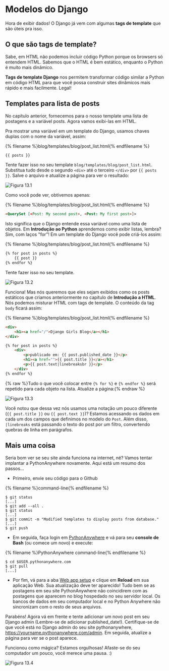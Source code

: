# Modelos do Django

Hora de exibir dados! O Django já vem com algumas **tags de template** que são úteis pra isso.

## O que são tags de template?

Sabe, em HTML não podemos incluir código Python porque os browsers só entendem HTML. Sabemos que o HTML é bem estático, enquanto o Python é muito mais dinâmico.

**Tags de template Django** nos permitem transformar código similar a Python em código HTML para que você possa construir sites dinâmicos mais rápido e mais facilmente. Legal!

## Templates para lista de posts

No capítulo anterior, fornecemos para o nosso template uma lista de postagens e a variável <o>posts</o>. Agora vamos exibi-las em HTML.

Pra mostrar uma variável em um template do Django, usamos chaves duplas com o nome da variável, assim:

{% filename %}blog/templates/blog/post_list.html{% endfilename %}

```html
{{ posts }}
```

Tente fazer isso no seu template `blog/templates/blog/post_list.html`. Substitua tudo desde o segundo `<div>` até o terceiro `</div>` por `{{ posts }}`. Salve o arquivo e atualize a página para ver o resultado:

![Figura 13.1](images/step1.png)

Como você pode ver, obtivemos apenas:

{% filename %}blog/templates/blog/post_list.html{% endfilename %}

```html
<QuerySet [<Post: My second post>, <Post: My first post>]>
```

Isto significa que o Django entende essa variável como uma lista de objetos. Em **Introdução ao Python** aprendemos como exibir listas, lembra? Sim, com laços "for"! Em um template do Django você pode criá-los assim:

{% filename %}blog/templates/blog/post_list.html{% endfilename %}

```html
{% for post in posts %}
    {{ post }}
{% endfor %}
```

Tente fazer isso no seu template.

![Figura 13.2](images/step2.png)

Funciona! Mas nós queremos que eles sejam exibidos como os posts estáticos que criamos anteriormente no capítulo de **Introdução a HTML**. Nós podemos misturar HTML com tags de template. O conteúdo da tag `body` ficará assim:

{% filename %}blog/templates/blog/post_list.html{% endfilename %}

```html
<div>
    <h1><a href="/">Django Girls Blog</a></h1>
</div>

{% for post in posts %}
    <div>
        <p>publicado em: {{ post.published_date }}</p>
        <h1><a href="">{{ post.title }}</a></h1>
        <p>{{ post.text|linebreaksbr }}</p>
    </div>
{% endfor %}
```

{% raw %}Tudo o que você colocar entre `{% for %}` e `{% endfor %}` será repetido para cada objeto na lista. Atualize a página:{% endraw %}

![Figura 13.3](images/step3.png)

Você notou que dessa vez nós usamos uma notação um pouco diferente (`{{ post.title }}` ou `{{ post.text }}`)? Estamos acessando os dados em cada um dos campos que definimos no modelo do `Post`. Além disso, `|linebreaks` está passando o texto do post por um filtro, convertendo quebras de linha em parágrafos.

## Mais uma coisa

Seria bom ver se seu site ainda funciona na internet, né? Vamos tentar implantar a PythonAnywhere novamente. Aqui está um resumo dos passos…

* Primeiro, envie seu código para o Github

{% filename %}command-line{% endfilename %}

    $ git status
    [...]
    $ git add --all .
    $ git status
    [...]
    $ git commit -m "Modified templates to display posts from database."
    [...]
    $ git push
    

* Em seguida, faça login em [PythonAnywhere](https://www.pythonanywhere.com/consoles/) e vá para seu **console de Bash** (ou comece um novo) e execute:

{% filename %}PythonAnywhere command-line{% endfilename %}

    $ cd $USER.pythonanywhere.com
    $ git pull
    [...]
    

* Por fim, vá para a aba [Web app setup](https://www.pythonanywhere.com/web_app_setup/) e clique em **Reload** em sua aplicação Web. Sua atualização deve ter aparecido! Tudo bem se as postagens em seu site PythonAnywhere não coincidirem com as postagens que aparecem no blog hospedado no seu servidor local. Os bancos de dados em seu computador local e no Python Anywhere não sincronizam com o resto de seus arquivos.

Parabéns! Agora vá em frente e tente adicionar um novo post em seu Django admin (Lembre-se de adicionar published_date!). Certifique-se de que você está no Django admin do seu site pythonanywhere, https://yourname.pythonanywhere.com/admin. Em seguida, atualize a página para ver se o post aparece.

Funcionou como mágica? Estamos orgulhosas! Afaste-se do seu computador um pouco, você merece uma pausa. :)

![Figura 13.4](images/donut.png)
